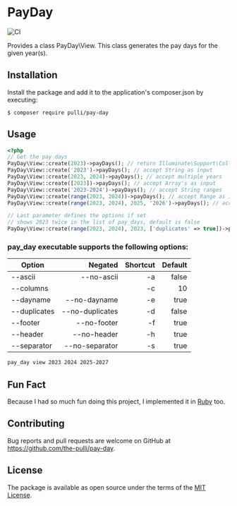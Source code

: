 # PayDay

![CI](https://github.com/the-pulli/pay-day/actions/workflows/ci.yml/badge.svg)

Provides a class PayDay\View. This class generates the pay days for the given year(s).

## Installation

Install the package and add it to the application's composer.json by executing:

    $ composer require pulli/pay-day

## Usage

```php
<?php
// Get the pay days
PayDay\View::create(2023)->payDays(); // return Illuminate\Support\Collection with the pay days
PayDay\View::create('2023')->payDays(); // accept String as input
PayDay\View::create(2023, 2024)->payDays(); // accept multiple years
PayDay\View::create([2023])->payDays(); // accept Array's as input
PayDay\View::create('2023-2024')->payDays(); // accept String ranges
PayDay\View::create(range(2023, 2024))->payDays(); // accept Range as input
PayDay\View::create(range(2023, 2024), 2025, '2026')->payDays(); // accept a mix of all of them

// Last parameter defines the options if set
// shows 2023 twice in the list of pay_days, default is false
PayDay\View::create(range(2023, 2024), 2023, ['duplicates' => true])->payDays();
```

### pay_day executable supports the following options:

Option | Negated | Shortcut | Default
--- | ---: | ---: | ---:
--ascii | --no-ascii | -a | false
--columns | | -c | 10
--dayname | --no-dayname | -e | true
--duplicates | --no-duplicates | -d | false
--footer | --no-footer | -f | true
--header | --no-header | -h | true
--separator | --no-separator | -s | true

```bash
pay_day view 2023 2024 2025-2027
```

## Fun Fact

Because I had so much fun doing this project, I implemented it in [Ruby](https://github.com/the-pulli/payment_day) too.

## Contributing

Bug reports and pull requests are welcome on GitHub at https://github.com/the-pulli/pay-day.

## License

The package is available as open source under the terms of the [MIT License](https://opensource.org/licenses/MIT).
